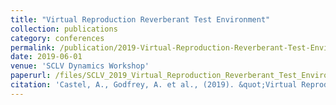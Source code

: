 ```yaml
---
title: "Virtual Reproduction Reverberant Test Environment"
collection: publications
category: conferences
permalink: /publication/2019-Virtual-Reproduction-Reverberant-Test-Environment
date: 2019-06-01
venue: 'SCLV Dynamics Workshop'
paperurl: /files/SCLV_2019_Virtual_Reproduction_Reverberant_Test_Environment.pdf
citation: 'Castel, A., Godfrey, A. et al., (2019). &quot;Virtual Reproduction Reverberant Test Environment.&quot; <i>SCLV Dynamics Workshop 2019</i>.'
---
```

